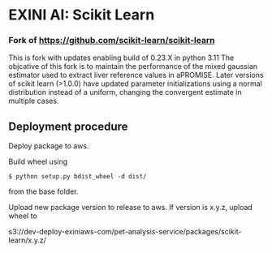 # EXINI AI: Scikit Learn

### Fork of https://github.com/scikit-learn/scikit-learn

This is fork with updates enabling build of 0.23.X in python 3.11
The objcative of this fork is to maintain the performance of the mixed gaussian
estimator used to extract liver reference values in aPROMISE.
Later versions of scikit learn (>1.0.0) have updated parameter initializations using a normal distribution
instead of a uniform, changing the convergent estimate in multiple cases.


## Deployment procedure
Deploy package to aws. 

Build wheel using
```
$ python setup.py bdist_wheel -d dist/
```
from the base folder.

Upload new package version to release to aws. If version is x.y.z, upload wheel to
 
s3://dev-deploy-exiniaws-com/pet-analysis-service/packages/scikit-learn/x.y.z/
